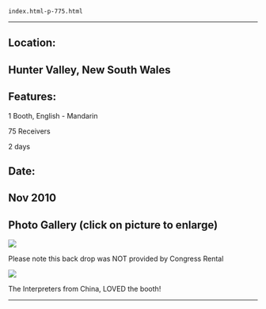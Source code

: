 
    index.html-p-775.html
----------------------------------------------------------

## Location:

## Hunter Valley, New South Wales

## Features:

1 Booth, English - Mandarin

75 Receivers

2 days

## Date:

## Nov 2010

## Photo Gallery (click on picture to enlarge)

[ ![ ](wp-content/uploads/2011/09/cacmsc10_1_s.jpg)](wp-content/uploads/2011/09/cacmsc10_1_l.jpg)

Please note this back drop was NOT provided by Congress Rental

[ ![  ](wp-content/uploads/2011/09/cacmsc10_2_s.jpg)](wp-content/uploads/2011/09/cacmsc10_2_l.jpg)

The Interpreters from China, LOVED the booth!




----------------------------------------------------------
